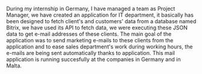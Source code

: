 During my internship in Germany, I have managed a team as Project Manager, we have created
an application for IT department, it basically has been designed to fetch client's and customers'
data from a database named Bitrix, we have used its API to fetch data, we were executing these
JSON data to get e-mail addresses of these clients.
The main goal of the application was to send marketing e-mails to these clients from the application
and to ease sales department's work during working hours, the e-mails are being sent
automatically thanks to application.
This mail application is running succesfully at the companies in Germany and in Malta.